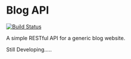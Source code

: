 # Blog API

[![Build Status](https://travis-ci.org/awaseem/picture-storage-api.svg?branch=master)](https://travis-ci.org/awaseem/picture-storage-api)

A simple RESTful API for a generic blog website.

Still Developing.....
